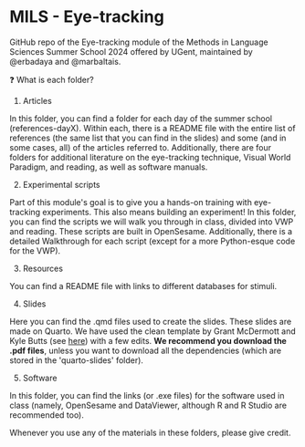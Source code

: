 # MILS - Eye-tracking
 
GitHub repo of the Eye-tracking module of the Methods in Language Sciences Summer School 2024 offered by UGent, maintained by @erbadaya and @marbaltais.

❓ What is each folder?

1. Articles

In this folder, you can find a folder for each day of the summer school (references-dayX). Within each, there is a README file with the entire list of references (the same list that you can find in the slides) and some (and in some cases, all) of the articles referred to. Additionally, there are four folders for additional literature on the eye-tracking technique,  Visual World Paradigm, and reading, as well as software manuals.

2. Experimental scripts

Part of this module's goal is to give you a hands-on training with eye-tracking experiments. This also means building an experiment! In this folder, you can find the scripts we will walk you through in class, divided into VWP and reading. These scripts are built in OpenSesame. Additionally, there is a detailed Walkthrough for each script (except for a more Python-esque code for the VWP).

3. Resources

You can find a README file with links to different databases for stimuli.

4. Slides

Here you can find the .qmd files used to create the slides. These slides are made on Quarto. We have used the clean template by Grant McDermott and Kyle Butts (see [here](https://github.com/grantmcdermott/quarto-revealjs-clean/tree/main)) with a few edits. **We recommend you download the .pdf files**, unless you want to download all the dependencies (which are stored in the 'quarto-slides' folder).

5. Software

In this folder, you can find the links (or .exe files) for the software used in class (namely, OpenSesame and DataViewer, although R and R Studio are recommended too). 


Whenever you use any of the materials in these folders, please give credit.
